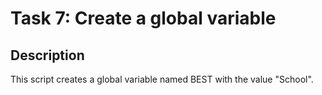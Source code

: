 # Task 7: Create a global variable

## Description
This script creates a global variable named BEST with the value "School".

